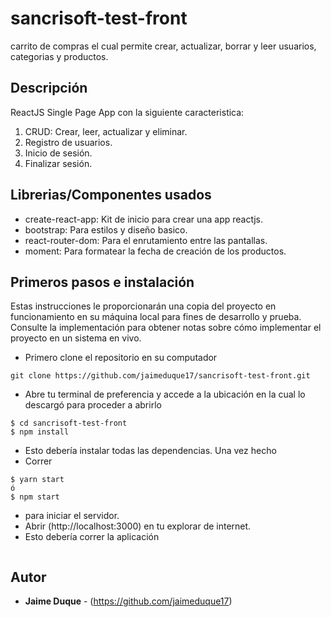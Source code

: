 # sancrisoft-test-front
carrito de compras el cual permite crear, actualizar, borrar y leer usuarios, categorias y productos.

## Descripción
ReactJS Single Page App con la siguiente caracteristica:
1. CRUD: Crear, leer, actualizar y eliminar.
2. Registro de usuarios.
3. Inicio de sesión.
4. Finalizar sesión.


## Librerias/Componentes usados
* create-react-app: Kit de inicio para crear una app reactjs.
* bootstrap: Para estilos y diseño basico.
* react-router-dom: Para el enrutamiento entre las pantallas.
* moment: Para formatear la fecha de creación de los productos.

## Primeros pasos e instalación
Estas instrucciones le proporcionarán una copia del proyecto en funcionamiento en su máquina local para fines de desarrollo y prueba. Consulte la implementación para obtener notas sobre cómo implementar el proyecto en un sistema en vivo.

* Primero clone el repositorio en su computador
```
git clone https://github.com/jaimeduque17/sancrisoft-test-front.git
```
* Abre tu terminal de preferencia y accede a la ubicación en la cual lo descargó para proceder a abrirlo
```
$ cd sancrisoft-test-front
$ npm install
```
* Esto debería instalar todas las dependencias. Una vez hecho
* Correr 
``` 
$ yarn start
ó
$ npm start
```
* para iniciar el servidor.
* Abrir (http://localhost:3000) en tu explorar de internet. 
* Esto debería correr la aplicación
```
```
## Autor
* **Jaime Duque** - (https://github.com/jaimeduque17)